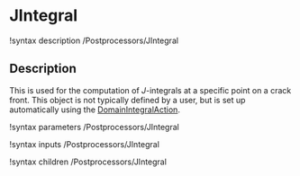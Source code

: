 # JIntegral
!syntax description /Postprocessors/JIntegral

## Description
This is used for the computation of $J$-integrals at a specific point on a crack front. This object is not typically defined by a user, but is set up automatically using the [DomainIntegralAction](/DomainIntegralAction.md).

!syntax parameters /Postprocessors/JIntegral

!syntax inputs /Postprocessors/JIntegral

!syntax children /Postprocessors/JIntegral
